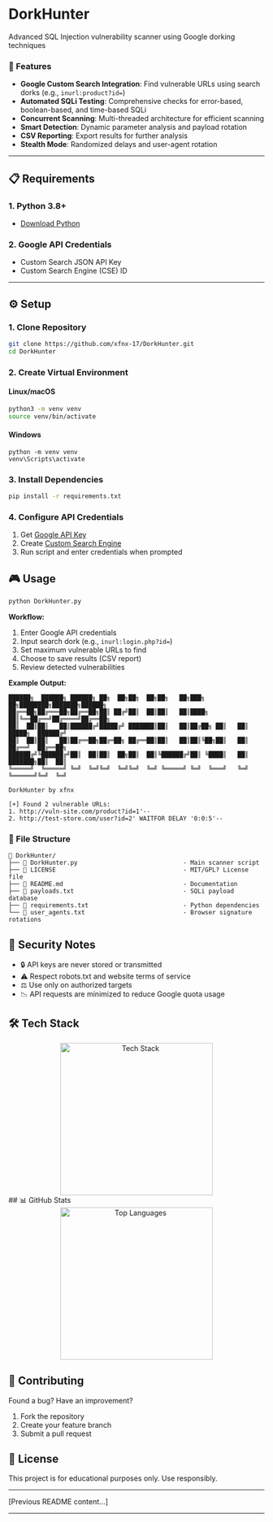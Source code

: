# DorkHunter
Advanced SQL Injection vulnerability scanner using Google dorking techniques

### 🚀 Features

- **Google Custom Search Integration**: Find vulnerable URLs using search dorks (e.g., `inurl:product?id=`)
- **Automated SQLi Testing**: Comprehensive checks for error-based, boolean-based, and time-based SQLi
- **Concurrent Scanning**: Multi-threaded architecture for efficient scanning
- **Smart Detection**: Dynamic parameter analysis and payload rotation
- **CSV Reporting**: Export results for further analysis
- **Stealth Mode**: Randomized delays and user-agent rotation
---
## 📋 Requirements

### 1. Python 3.8+
- [Download Python](https://www.python.org/downloads/)

### 2. Google API Credentials
- Custom Search JSON API Key
- Custom Search Engine (CSE) ID
---
## ⚙️ Setup

### 1. Clone Repository
```bash
git clone https://github.com/xfnx-17/DorkHunter.git
cd DorkHunter
```

### 2. Create Virtual Environment
#### Linux/macOS
```bash
python3 -m venv venv
source venv/bin/activate
```
#### Windows
```
python -m venv venv
venv\Scripts\activate
```

### 3. Install Dependencies
```bash
pip install -r requirements.txt
```

### 4. Configure API Credentials
1. Get [Google API Key](https://console.cloud.google.com/)
2. Create [Custom Search Engine](https://cse.google.com/cse/)
3. Run script and enter credentials when prompted

## 🎮 Usage

```bash
python DorkHunter.py
```

**Workflow:**
1. Enter Google API credentials
2. Input search dork (e.g., `inurl:login.php?id=`)
3. Set maximum vulnerable URLs to find
4. Choose to save results (CSV report)
5. Review detected vulnerabilities

**Example Output:**
```text
██████╗  ██████╗ ██████╗ ██╗  ██╗██╗  ██╗██╗   ██╗███╗   ██╗████████╗███████╗██████╗
██╔══██╗██╔═══██╗██╔══██╗██║ ██╔╝██║  ██║██║   ██║████╗  ██║╚══██╔══╝██╔════╝██╔══██╗
██║  ██║██║   ██║██████╔╝█████╔╝ ███████║██║   ██║██╔██╗ ██║   ██║   █████╗  ██████╔╝
██║  ██║██║   ██║██╔══██╗██╔═██╗ ██╔══██║██║   ██║██║╚██╗██║   ██║   ██╔══╝  ██╔══██╗
██████╔╝╚██████╔╝██║  ██║██║  ██╗██║  ██║╚██████╔╝██║ ╚████║   ██║   ███████╗██║  ██║
╚═════╝  ╚═════╝ ╚═╝  ╚═╝╚═╝  ╚═╝╚═╝  ╚═╝ ╚═════╝ ╚═╝  ╚═══╝   ╚═╝   ╚══════╝╚═╝  ╚═╝

DorkHunter by xfnx

[+] Found 2 vulnerable URLs:
1. http://vuln-site.com/product?id=1'--
2. http://test-store.com/user?id=2' WAITFOR DELAY '0:0:5'--
```

### 📂 File Structure

```
📂 DorkHunter/
├── 📄 DorkHunter.py                             - Main scanner script
├── 📄 LICENSE                                   - MIT/GPL? License file  
├── 📄 README.md                                 - Documentation
├── 📄 payloads.txt                              - SQLi payload database
├── 📄 requirements.txt                          - Python dependencies
└── 📄 user_agents.txt                           - Browser signature rotations
```

## 🔐 Security Notes

- 🔒 API keys are never stored or transmitted
- ⚠️ Respect robots.txt and website terms of service
- ⚖️ Use only on authorized targets
- 📉 API requests are minimized to reduce Google quota usage

## 🛠️ Tech Stack
<div align="center"> <img src="https://skillicons.dev/icons?i=python,vscode,github,git" alt="Tech Stack" width="300"/> </div>
## 📊 GitHub Stats
<div align="center"> <img width="300" src="https://github-readme-stats.vercel.app/api/top-langs/?username=xfnx-17&layout=compact&theme=transparent&hide_border=true" alt="Top Languages"> </div>

## 🌟 Contributing

Found a bug? Have an improvement?  
1. Fork the repository  
2. Create your feature branch  
3. Submit a pull request

## 📜 License

This project is for educational purposes only. Use responsibly.

---
[Previous README content...]

---

